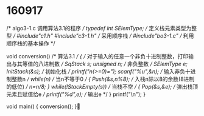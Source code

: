 # 160917
 /* algo3-1.c 调用算法3.1的程序 */
 typedef int SElemType; /* 定义栈元素类型为整型 */
 #include"c1.h"
 #include"c3-1.h" /* 采用顺序栈 */
 #include"bo3-1.c" /* 利用顺序栈的基本操作 */

 void conversion() /* 算法3.1 */
 { /* 对于输入的任意一个非负十进制整数，打印输出与其等值的八进制数 */
   SqStack s;
   unsigned n; /* 非负整数 */
   SElemType e;
   InitStack(&s); /* 初始化栈 */
   printf("n(>=0)=");
   scanf("%u",&n); /* 输入非负十进制整数n */
   while(n) /* 当n不等于0 */
   {
     Push(&s,n%8); /* 入栈n除以8的余数(8进制的低位) */
     n=n/8;
   }
   while(!StackEmpty(s)) /* 当栈不空 */
   {
     Pop(&s,&e); /* 弹出栈顶元素且赋值给e */
     printf("%d",e); /* 输出e */
   }
   printf("\n");
 }

 void main()
 {
   conversion();
 }
